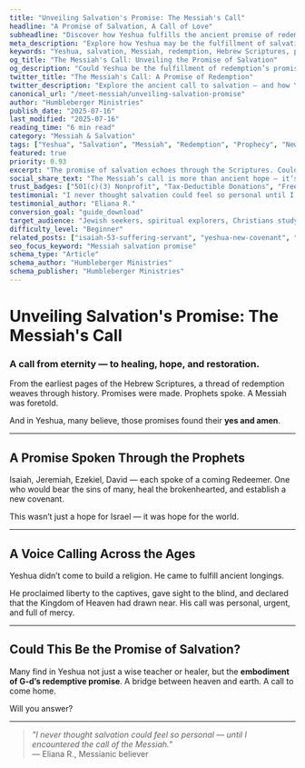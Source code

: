 ```yaml
---
title: "Unveiling Salvation's Promise: The Messiah's Call"
headline: "A Promise of Salvation, A Call of Love"
subheadline: "Discover how Yeshua fulfills the ancient promise of redemption foretold in the Hebrew Scriptures"
meta_description: "Explore how Yeshua may be the fulfillment of salvation’s promise through prophecy and compassion."
keywords: "Yeshua, salvation, Messiah, redemption, Hebrew Scriptures, prophecy, new covenant"
og_title: "The Messiah's Call: Unveiling the Promise of Salvation"
og_description: "Could Yeshua be the fulfillment of redemption’s promise? Explore the call of the Messiah."
twitter_title: "The Messiah's Call: A Promise of Redemption"
twitter_description: "Explore the ancient call to salvation — and how Yeshua may be its fulfillment."
canonical_url: "/meet-messiah/unveiling-salvation-promise"
author: "Humbleberger Ministries"
publish_date: "2025-07-16"
last_modified: "2025-07-16"
reading_time: "6 min read"
category: "Messiah & Salvation"
tags: ["Yeshua", "Salvation", "Messiah", "Redemption", "Prophecy", "New Covenant"]
featured: true
priority: 0.93
excerpt: "The promise of salvation echoes through the Scriptures. Could Yeshua be its fulfillment?"
social_share_text: "The Messiah’s call is more than ancient hope — it’s a personal invitation. Will you answer?"
trust_badges: ["501(c)(3) Nonprofit", "Tax-Deductible Donations", "Free Resources"]
testimonial: "I never thought salvation could feel so personal until I encountered the call of the Messiah."
testimonial_author: "Eliana R."
conversion_goal: "guide_download"
target_audience: "Jewish seekers, spiritual explorers, Christians studying the Tanakh"
difficulty_level: "Beginner"
related_posts: ["isaiah-53-suffering-servant", "yeshua-new-covenant", "who-is-yeshua"]
seo_focus_keyword: "Messiah salvation promise"
schema_type: "Article"
schema_author: "Humbleberger Ministries"
schema_publisher: "Humbleberger Ministries"
---
```


# Unveiling Salvation's Promise: The Messiah's Call

### A call from eternity — to healing, hope, and restoration.

From the earliest pages of the Hebrew Scriptures, a thread of redemption weaves through history. Promises were made. Prophets spoke. A Messiah was foretold.

And in Yeshua, many believe, those promises found their **yes and amen**.

---

## A Promise Spoken Through the Prophets

Isaiah, Jeremiah, Ezekiel, David — each spoke of a coming Redeemer. One who would bear the sins of many, heal the brokenhearted, and establish a new covenant.

This wasn’t just a hope for Israel — it was hope for the world.

---

## A Voice Calling Across the Ages

Yeshua didn’t come to build a religion. He came to fulfill ancient longings.

He proclaimed liberty to the captives, gave sight to the blind, and declared that the Kingdom of Heaven had drawn near. His call was personal, urgent, and full of mercy.

---

## Could This Be the Promise of Salvation?

Many find in Yeshua not just a wise teacher or healer, but the **embodiment of G-d’s redemptive promise**. A bridge between heaven and earth. A call to come home.

Will you answer?

---

> _"I never thought salvation could feel so personal — until I encountered the call of the Messiah."_  
> — Eliana R., Messianic believer
